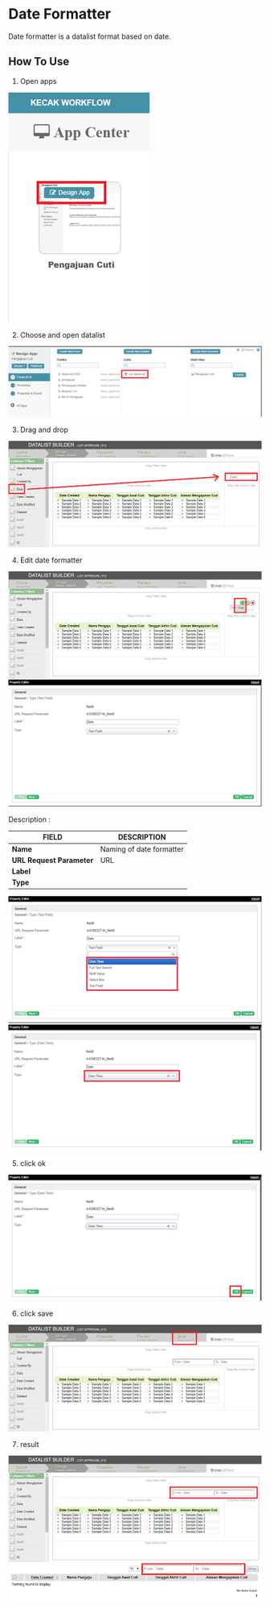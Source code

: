 # Date Formatter

Date formatter is a datalist format based on date.
## How To Use

1. Open apps

<img src="https://raw.githubusercontent.com/kinnara-digital-studio/kecak-workflow/master/docs/assets/df_openApps.png" alt="" />


2. Choose and open datalist

<img src="https://raw.githubusercontent.com/kinnara-digital-studio/kecak-workflow/master/docs/assets/df_openDatalist.png" alt="" />


3. Drag and drop

<img src="https://raw.githubusercontent.com/kinnara-digital-studio/kecak-workflow/master/docs/assets/df_dragDrop.png" alt="" />


4. Edit date formatter

<img src="https://raw.githubusercontent.com/kinnara-digital-studio/kecak-workflow/master/docs/assets/df_edit.png" alt="" />

<img src="https://raw.githubusercontent.com/kinnara-digital-studio/kecak-workflow/master/docs/assets/df_editGeneral.png" alt="" />

Description :

|           FIELD           |         DESCRIPTION                             |
|---------------------------|-------------------------------------------------|
|**Name**                   | Naming of date formatter|
|**URL Request Parameter**  | URL                     |
|**Label**                  |  |
|**Type**                   |  |



<img src="https://raw.githubusercontent.com/kinnara-digital-studio/kecak-workflow/master/docs/assets/df_editGeneralChooseType.png" alt="" />

<img src="https://raw.githubusercontent.com/kinnara-digital-studio/kecak-workflow/master/docs/assets/df_editGeneralType.png" alt="" />


5. click ok

<img src="https://raw.githubusercontent.com/kinnara-digital-studio/kecak-workflow/master/docs/assets/df_ok.png" alt="" />


6. click save

<img src="https://raw.githubusercontent.com/kinnara-digital-studio/kecak-workflow/master/docs/assets/df_save.png" alt="" />

7. result

<img src="https://raw.githubusercontent.com/kinnara-digital-studio/kecak-workflow/master/docs/assets/df_resultFormat.png" alt="" />

<img src="https://raw.githubusercontent.com/kinnara-digital-studio/kecak-workflow/master/docs/assets/df_resultFinish.png" alt="" />
